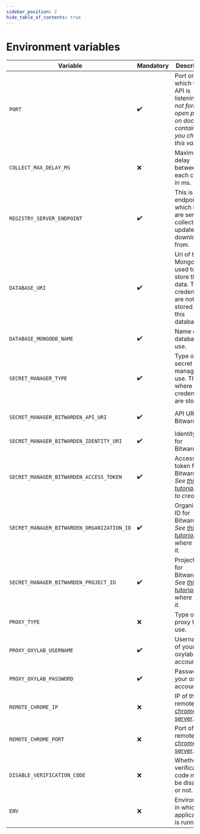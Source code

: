 ```yaml
---
sidebar_position: 2
hide_table_of_contents: true
---
```


# Environment variables


| Variable | Mandatory | Description | Possible values | Default | Condition |
|----------|-----------|-------------|-----------------|---------|-----------|
| `PORT` | ✔️ | Port on which the API is listening. _Do not forget to open ports on docker container if you change this value._ | `*` | `8080` | None |
| `COLLECT_MAX_DELAY_MS` | ❌ | Maximum delay between each collect in ms. | `*` | `2592000000` (30 days) | None |
| `REGISTRY_SERVER_ENDPOINT` | ✔️ | This is the endpoint at which logs are sent and collector updates are downloaded from. | `https://registry.invoice-collector.com` | `https://registry.invoice-collector.com` | None |
| `DATABASE_URI` | ✔️ | Uri of the MongoDB used to store the data. The credentials are not stored in this database. | `*` | `mongodb://mongodb:27017` | None |
| `DATABASE_MONGODB_NAME` | ✔️ | Name of the database to use. | `*` | `prod` | If `DATABASE_URI` starts with `mongodb` |
| `SECRET_MANAGER_TYPE` | ✔️ | Type of secret manager to use. This is where the credentials are stored. | `bitwarden` | `bitwarden` | None |
| `SECRET_MANAGER_BITWARDEN_API_URI` | ✔️ | API URI for Bitwarden. | `https://vault.bitwarden.eu/api` or `https://vault.bitwarden.com/api` | `https://vault.bitwarden.eu/api` | If `SECRET_MANAGER_TYPE` is `bitwarden` |
| `SECRET_MANAGER_BITWARDEN_IDENTITY_URI` | ✔️ | Identity URI for Bitwarden. | `https://vault.bitwarden.eu/identity` or `https://vault.bitwarden.com/identity` | `https://vault.bitwarden.eu/identity` | If `SECRET_MANAGER_TYPE` is `bitwarden` |
| `SECRET_MANAGER_BITWARDEN_ACCESS_TOKEN` | ✔️ | Access token for Bitwarden. _See [this tutorial](../tutorials/secret_managers/bitwarden.md) how to create it._ | `*` | Empty | If `SECRET_MANAGER_TYPE` is `bitwarden` |
| `SECRET_MANAGER_BITWARDEN_ORGANIZATION_ID` | ✔️ | Organization ID for Bitwarden. _See [this tutorial](../tutorials/secret_managers/bitwarden.md) where to get it._ | `*` | Empty | If `SECRET_MANAGER_TYPE` is `bitwarden` |
| `SECRET_MANAGER_BITWARDEN_PROJECT_ID` | ✔️ | Project ID for Bitwarden.  _See [this tutorial](../tutorials/secret_managers/bitwarden.md) where to get it._ | `*` | Empty | If `SECRET_MANAGER_TYPE` is `bitwarden` |
| `PROXY_TYPE` | ❌ | Type of proxy to use. | `no_proxy` or `oxylab` | `no_proxy` | None |
| `PROXY_OXYLAB_USERNAME` | ✔️ | Username of your oxylab account. | `*` | Empty | If `PROXY_TYPE` is `oxylab`. |
| `PROXY_OXYLAB_PASSWORD` | ✔️ | Password of your oxylab account. | `*` | Empty | If `PROXY_TYPE` is `oxylab`. |
| `REMOTE_CHROME_IP` | ❌ | IP of the remote [chrome server](https://github.com/invoice-collector/chrome-server). | `*` | Empty | None |
| `REMOTE_CHROME_PORT` | ❌ | Port of the remote [chrome server](https://github.com/invoice-collector/chrome-server). | `*` | Empty | None |
| `DISABLE_VERIFICATION_CODE` | ❌ | Whether the verification code must be disable or not. | `True` or `False` | `False` | None |
| `ENV` | ❌ | Environment in which the application is running. | `prod` or `debug` | `prod` | None |
